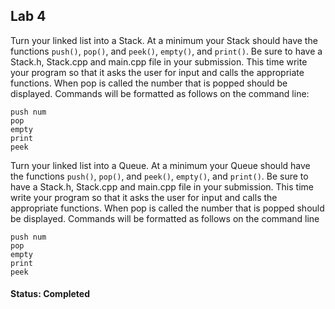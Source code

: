 ## Lab 4
Turn your linked list into a Stack. At a minimum your Stack should have the
functions `push()`, `pop()`, and `peek()`, `empty()`, and `print()`. Be sure to have a
Stack.h, Stack.cpp and main.cpp file in your submission. This time write your
program so that it asks the user for input and calls the appropriate functions.
When pop is called the number that is popped should be displayed. Commands will
be formatted as follows on the command line:

`push num`  
`pop`  
`empty`  
`print`  
`peek`  

Turn your linked list into a Queue. At a minimum your Queue should have the
functions `push()`, `pop()`, and `peek()`, `empty()`, and `print()`. Be sure to have a
Stack.h, Stack.cpp and main.cpp file in your submission. This time write your
program so that it asks the user for input and calls the appropriate functions.
When pop is called the number that is popped should be displayed. Commands will
be formatted as follows on the command line

`push num`  
`pop`  
`empty`  
`print`  
`peek`  

#### Status: Completed
